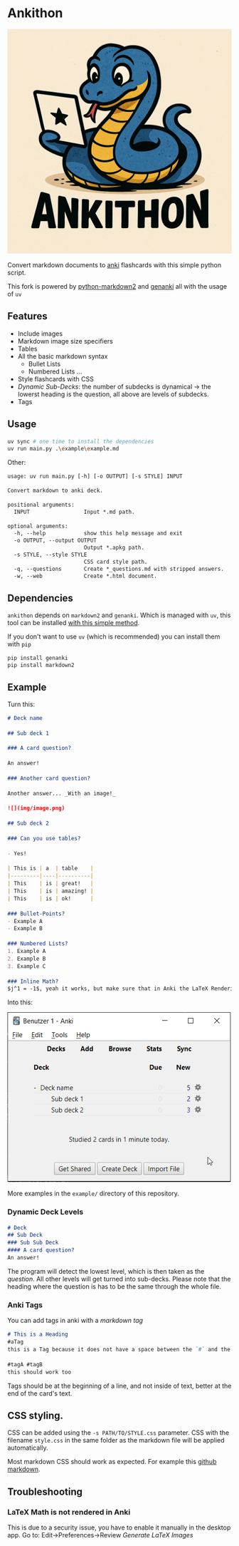 # Ankithon

![](logo.png)

Convert markdown documents to [anki](https://apps.ankiweb.net/) flashcards with this simple python script. 

This fork is powered by [python-markdown2](https://github.com/trentm/python-markdown2) and [genanki](https://github.com/kerrickstaley/genanki) all with the usage of `uv`

## Features

- Include images
- Markdown image size specifiers
- Tables
- All the basic markdown syntax
    - Bullet Lists
    - Numbered Lists ...
- Style flashcards with CSS
- *Dynamic Sub-Decks*: the number of subdecks is dynamical -> the lowerst heading is the question, all above are levels of subdecks.
- Tags

## Usage

```sh
uv sync # one time to install the dependencies
uv run main.py .\example\example.md
```

Other:

```
usage: uv run main.py [-h] [-o OUTPUT] [-s STYLE] INPUT

Convert markdown to anki deck.

positional arguments:
  INPUT                 Input *.md path.

optional arguments:
  -h, --help            show this help message and exit
  -o OUTPUT, --output OUTPUT
                        Output *.apkg path.
  -s STYLE, --style STYLE
                        CSS card style path.
  -q, --questions       Create *_questions.md with stripped answers.
  -w, --web             Create *.html document.
```

## Dependencies

`ankithon` depends on `markdown2` and `genanki`. Which is managed with `uv`, this tool can be installed [with this simple method](https://docs.astral.sh/uv/getting-started/installation/).

If you don't want to use `uv` (which is recommended) you can install them with `pip`

```
pip install genanki
pip install markdown2
```

## Example

Turn this:

```markdown
# Deck name

## Sub deck 1

### A card question?

An answer!

### Another card question?

Another answer... _With an image!_

![](img/image.png)

## Sub deck 2

### Can you use tables?

- Yes!

| This is | a  | table    |
|---------|----|----------|
| This    | is | great!   |
| This    | is | amazing! |
| This    | is | ok!      |

### Bullet-Points?
- Example A
- Example B

### Numbered Lists?
1. Example A
2. Example B
3. Example C

### Inline Math?
$j^1 = -1$, yeah it works, but make sure that in Anki the LaTeX Rendering is set under Edit->Preferences->Review *Generate LaTeX Images*
```

Into this:

![](misc/0.png)

More examples in the `example/` directory of this repository.

### Dynamic Deck Levels

```md
# Deck
## Sub Deck
### Sub Sub Deck
#### A card question?
An answer!
```

The program will detect the lowest level, which is then taken as the *question*. All other levels will get turned into sub-decks. Please note that the heading where the question is has to be the same through the whole file. 

### Anki Tags
You can add tags in anki with a *markdown tag*
```markdown
# This is a Heading
#aTag 
this is a Tag because it does not have a space between the `#` and the name

#tagA #tagB
this should work too
```
Tags should be at the beginning of a line, and not inside of text, better at the end of the card's text.

## CSS styling.

CSS can be added using the `-s PATH/TO/STYLE.css` parameter.
CSS with the filename `style.css` in the same folder as the markdown file will be applied automatically.

Most markdown CSS should work as expected. For example this [github markdown](https://github.com/sindresorhus/github-markdown-css).

## Troubleshooting
### LaTeX Math is not rendered in Anki
This is due to a security issue, you have to enable it manually in the desktop app.
Go to: Edit->Preferences->Review *Generate LaTeX Images*
